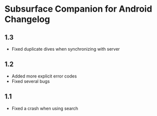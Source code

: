 Subsurface Companion for Android Changelog
==========================================

1.3
---
- Fixed duplicate dives when synchronizing with server

1.2
---
- Added more explicit error codes
- Fixed several bugs

1.1
---
- Fixed a crash when using search
